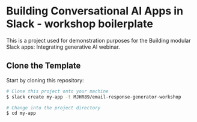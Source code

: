 # Building Conversational AI Apps in Slack - workshop boilerplate

This is a project used for demonstration purposes for the Building modular Slack apps: Integrating generative AI webinar.

## Clone the Template

Start by cloning this repository:

```zsh
# Clone this project onto your machine
$ slack create my-app -t MJHR89/email-response-generator-workshop

# Change into the project directory
$ cd my-app
```

